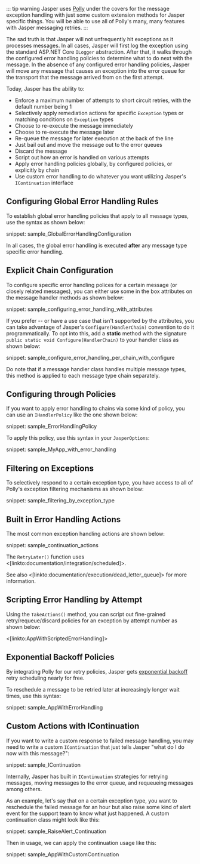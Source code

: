 <!--title: Error Handling-->

::: tip warning
Jasper uses [Polly](https://github.com/App-vNext/Polly) under the covers for the message exception handling with just some custom extension methods for Jasper specific things. You
will be able to use all of Polly's many, many features with Jasper messaging retries.
:::

The sad truth is that Jasper will not unfrequently hit exceptions as it processes messages. In all cases, Jasper will first log the exception using the standard ASP.NET Core `ILogger` abstraction. After that, it walks through the configured error handling policies to
determine what to do next with the message. In the absence of any configured error handling policies,
Jasper will move any message that causes an exception into the error queue for the
transport that the message arrived from on the first attempt.

Today, Jasper has the ability to:

* Enforce a maximum number of attempts to short circuit retries, with the default number being 1
* Selectively apply remediation actions for specific `Exception` types or matching conditions on `Exception` types
* Choose to re-execute the message immediately
* Choose to re-execute the message later
* Re-queue the message for later execution at the back of the line
* Just bail out and move the message out to the error queues
* Discard the message
* Script out how an error is handled on various attempts
* Apply error handling policies globally, by configured policies, or explicitly by chain
* Use custom error handling to do whatever you want utilizing Jasper's `IContinuation` interface





## Configuring Global Error Handling Rules

To establish global error handling policies that apply to all message types, use the syntax as shown below:

snippet: sample_GlobalErrorHandlingConfiguration

In all cases, the global error handling is executed **after** any message type specific error handling.


## Explicit Chain Configuration

To configure specific error handling polices for a certain message (or closely related messages),
you can either use some in the box attributes on the message handler methods as shown below:

snippet: sample_configuring_error_handling_with_attributes

If you prefer -- or have a use case that isn't supported by the attributes, you can take advantage of
Jasper's `Configure(HandlerChain)` convention to do it programmatically. To opt into this, add
a **static** method with the signature `public static void Configure(HandlerChain)` to your handler class
as shown below:

snippet: sample_configure_error_handling_per_chain_with_configure

Do note that if a message handler class handles multiple message types, this method is applied to each
message type chain separately.


## Configuring through Policies

If you want to apply error handling to chains via some kind of policy, you can use an `IHandlerPolicy`
like the one shown below:

snippet: sample_ErrorHandlingPolicy

To apply this policy, use this syntax in your `JasperOptions`:

snippet: sample_MyApp_with_error_handling

## Filtering on Exceptions

To selectively respond to a certain exception type, you have access to all of Polly's exception filtering mechanisms as shown below:

snippet: sample_filtering_by_exception_type

## Built in Error Handling Actions

The most common exception handling actions are shown below:

snippet: sample_continuation_actions

The `RetryLater()` function uses <[linkto:documentation/integration/scheduled]>.

See also <[linkto:documentation/execution/dead_letter_queue]> for more information.

## Scripting Error Handling by Attempt

Using the `TakeActions()` method, you can script out fine-grained retry/requeue/discard policies for an exception
by attempt number as shown below:

<[linkto:AppWithScriptedErrorHandling]>


## Exponential Backoff Policies

By integrating Polly for our retry policies, Jasper gets [exponential backoff](https://en.wikipedia.org/wiki/Exponential_backoff) retry scheduling nearly for free.

To reschedule a message to be retried later at increasingly longer wait times, use this syntax:

snippet: sample_AppWithErrorHandling

## Custom Actions with IContinuation

If you want to write a custom response to failed message handling, you may need to write a custom `IContinuation` that just tells Jasper "what do I do now with this message?":

snippet: sample_IContinuation

Internally, Jasper has built in `IContinuation` strategies for retrying messages, moving messages to the error queue, and requeueing messages among others.

As an example, let's say that on a certain exception type, you want to reschedule the failed message for an hour but also raise some kind of alert event for the support team to know what just happened. A custom continuation class might look like this:

snippet: sample_RaiseAlert_Continuation

Then in usage, we can apply the continuation usage like this:

snippet: sample_AppWithCustomContinuation




